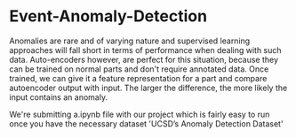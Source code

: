 # Event-Anomaly-Detection

Anomalies are rare and of varying nature and supervised learning approaches will fall short in terms of performance when dealing with such data. Auto-encoders however, are perfect for this situation, because they can be trained on normal parts and don't require annotated data. Once trained, we can give it a feature representation for a part and compare autoencoder output with input. The larger the difference, the more likely the input contains an anomaly.

We're submitting a.ipynb file with our project which is fairly easy to run once you have the necessary dataset 'UCSD’s Anomaly Detection Dataset'
